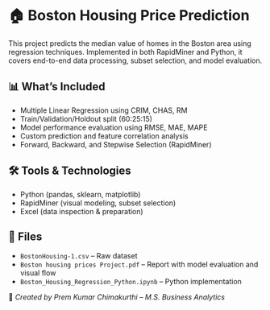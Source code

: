 # 🏠 Boston Housing Price Prediction

This project predicts the median value of homes in the Boston area using regression techniques. Implemented in both RapidMiner and Python, it covers end-to-end data processing, subset selection, and model evaluation.

## 📊 What’s Included
- Multiple Linear Regression using CRIM, CHAS, RM
- Train/Validation/Holdout split (60:25:15)
- Model performance evaluation using RMSE, MAE, MAPE
- Custom prediction and feature correlation analysis
- Forward, Backward, and Stepwise Selection (RapidMiner)

## 🛠️ Tools & Technologies
- Python (pandas, sklearn, matplotlib)
- RapidMiner (visual modeling, subset selection)
- Excel (data inspection & preparation)

## 📂 Files
- `BostonHousing-1.csv` – Raw dataset
- `Boston housing prices Project.pdf` – Report with model evaluation and visual flow
- `Boston_Housing_Regression_Python.ipynb` – Python implementation

📌 *Created by Prem Kumar Chimakurthi – M.S. Business Analytics*
